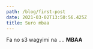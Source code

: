 ```yaml
---
path: /blog/first-post
date: 2021-03-02T13:50:56.425Z
title: Suro mbaa
---
```

Fa no s3 wagyimi na .... **MBAA**
